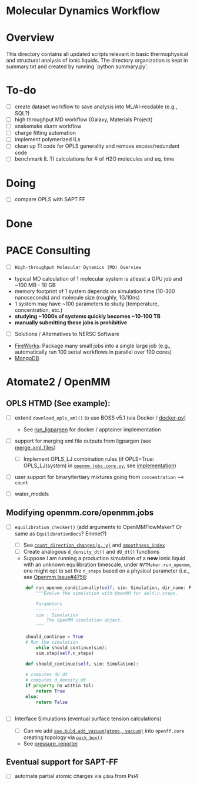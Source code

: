 # Molecular Dynamics Workflow

# Overview 
This directory contains all updated scripts relevant in basic thermophysical and structural analysis 
of ionic liquids. The directory organization is kept in summary.txt and created by running 
`python summary.py'. 

# To-do 
- [ ] create dataset workflow to save analysis into ML/AI-readable (e.g., SQL?)
- [ ] high throughput MD workflow (Galaxy, Materials Project)
- [ ] snakemake slurm workflow
- [ ] charge fitting automation
- [ ] implement polymerized ILs
- [ ] clean up TI code for OPLS generality and remove excess/redundant code
- [ ] benchmark IL TI calculations for # of H2O molecules and eq. time

# Doing
- [ ] compare OPLS with SAPT FF

# Done

# PACE Consulting
- [ ] `High-throughput Molecular Dynamics (MD) Overview` 

* typical MD calculation of 1 molecular system is atleast a GPU job and ~100 MB - 10 GB
* memory footprint of 1 system depends on simulation time (10-300 nanoseconds) and molecule size (roughly, 1G/10ns)
* 1 system may have ~100 parameters to study (temperature, concentration, etc.)
* **studying ~1000s of systems quickly becomes ~10-100 TB**
* **manually submitting these jobs is prohibitive**

- [ ] Solutions / Alternatives to NERSC Software

* [FireWorks](https://materialsproject.github.io/fireworks/index.html): Package many small jobs into a single large job (e.g., automatically run 100 serial workflows in parallel over 100 cores)
* [MongoDB](https://www.mongodb.com/)



# Atomate2 / OpenMM 

## OPLS HTMD (See example):
- [ ] extend `download_opls_xml()` to use BOSS v5.1 (via Docker / [docker-py](https://github.com/docker/docker-py))
	- See [run_ligpargen](https://github.com/shehan807/HTMD/blob/f195b3039477c1ce331371c3de743b7f76a1ca9b/force_field/OPLS/setup_openmm.py#L74) for docker / apptainer implementation

- [ ] support for merging xml file outputs from ligpargen (see [merge_xml_files](https://github.com/shehan807/XML_REFORMAT/tree/6921e63aaf1014d7a7fe0b6642c3bf3581180129))
	- [ ] Implement OPLS_LJ combination rules (if OPLS=True: OPLS_LJ(system) in [`openmm.jobs.core.py`](https://github.com/materialsproject/atomate2/blob/main/src/atomate2/openmm/jobs/core.py), see [implementation](https://github.com/shehan807/HTMD/blob/f195b3039477c1ce331371c3de743b7f76a1ca9b/simulation/run_openmm-opls.py#L82))

- [ ] user support for binary/tertiary mixtures going from `concentration` --> `count` 

- [ ] water_models 



## Modifying openmm.core/openmm.jobs
- [ ] `equilibration_checker()` (add arguments to OpenMMFlowMaker? Or same as `EquilibrationDocs`? Emmet?)
	- [ ] See [`count_direction_changes(x, y)`](https://github.com/shehan807/HTMD/blob/f195b3039477c1ce331371c3de743b7f76a1ca9b/analysis/property_calculator/htmd_analyze.py#L10) and [`smoothness_index`](https://github.com/shehan807/HTMD/blob/f195b3039477c1ce331371c3de743b7f76a1ca9b/analysis/property_calculator/htmd_analyze.py#L30)
	- [ ] Create analogous `d_density_dt()` and `dU_dt()` functions 

	- Suppose I am running a production simulation of a **new** ionic liquid with an unknown equilibration timescale, under `NVTMaker.run_openmm`, one might opt to set the `n_steps` based on a physical parameter (i.e., see [Openmm Issue#4756](https://github.com/openmm/openmm/issues/4756#issuecomment-2557381318):
	
	```python 
	    def run_openmm_conditionally(self, sim: Simulation, dir_name: Path, dU_dt=False, density=False,...) -> None:
	        """Evolve the simulation with OpenMM for self.n_steps.
	
	        Parameters
	        ----------
	        sim : Simulation
	            The OpenMM simulation object.
	        """
	        
		should_continue = True
		# Run the simulation
	        while should_continue(sim):
			sim.step(self.n_steps)

	    def should_continue(self, sim: Simulation):
		
		# computes dU_dt
		# computes d_density_dt
		if property no within tol:
			return True
		else:
			return False			
		
	```

- [ ] Interface Simulations (eventual surface tension calculations)
	- [ ] Can we add [`ase.buld.add_vacuum(atoms, vacuum)`](https://wiki.fysik.dtu.dk/ase/ase/build/surface.html#ase.build.add_vacuum) into `openff.core` creating topology via [`pack_box()`](https://github.com/materialsproject/atomate2/blob/95ea0600e00bcded2a0cb6cfe6d190fa6a980c39/src/atomate2/openff/core.py#L120)	

	- See [pressure_reporter](https://github.com/z-gong/mstk/blob/master/mstk/ommhelper/reporter/statedatareporter.py#L470)

## Eventual support for SAPT-FF
- [ ] automate partial atomic charges via `gdma` from Psi4
	
